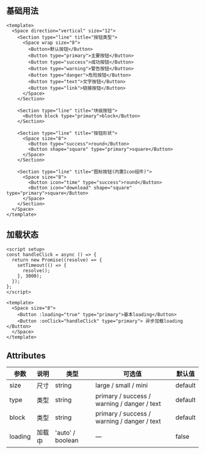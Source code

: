 <Frame />

## 基础用法

```vue
<template>
  <Space direction="vertical" size="12">
    <Section type="line" title="按钮类型">
      <Space wrap size="8">
        <Button>默认按钮</Button>
        <Button type="primary">主要按钮</Button>
        <Button type="success">成功按钮</Button>
        <Button type="warning">警告按钮</Button>
        <Button type="danger">危险按钮</Button>
        <Button type="text">文字按钮</Button>
        <Button type="link">链接按钮</Button>
      </Space>
    </Section>

    <Section type="line" title="块级按钮">
      <Button block type="primary">block</Button>
    </Section>

    <Section type="line" title="按钮形状">
      <Space size="8">
        <Button type="success">round</Button>
        <Button shape="square" type="primary">square</Button>
      </Space>
    </Section>

    <Section type="line" title="图标按钮(内置Icon组件)">
      <Space size="8">
        <Button icon="time" type="success">round</Button>
        <Button icon="download" shape="square" type="primary">square</Button>
      </Space>
    </Section>
  </Space>
</template>
```

## 加载状态

```vue
<script setup>
const handleClick = async () => {
  return new Promise((resolve) => {
    setTimeout(() => {
      resolve();
    }, 3000);
  });
};
</script>

<template>
  <Space size="8">
    <Button :loading="true" type="primary">基本loading</Button>
    <Button :onClick="handleClick" type="primary"> 异步加载loading </Button>
  </Space>
</template>
```

## Attributes

| 参数    | 说明   | 类型             | 可选值                                      | 默认值  |
| ------- | ------ | ---------------- | ------------------------------------------- | ------- |
| size    | 尺寸   | string           | large / small / mini                        | default |
| type    | 类型   | string           | primary / success / warning / danger / text | default |
| block   | 类型   | string           | primary / success / warning / danger / text | default |
| loading | 加载中 | 'auto' / boolean | —                                           | false   |
